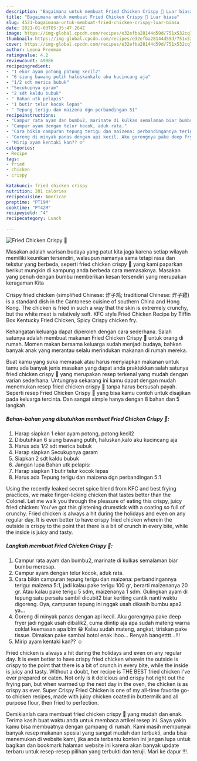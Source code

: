 ```yaml
---
description: "Bagaimana untuk membuat Fried Chicken Crispy 🍗 Luar biasa"
title: "Bagaimana untuk membuat Fried Chicken Crispy 🍗 Luar biasa"
slug: 4521-bagaimana-untuk-membuat-fried-chicken-crispy-luar-biasa
date: 2021-01-03T05:35:47.264Z
image: https://img-global.cpcdn.com/recipes/e32efba28144d59d/751x532cq70/fried-chicken-crispy-🍗-foto-resep-utama.jpg
thumbnail: https://img-global.cpcdn.com/recipes/e32efba28144d59d/751x532cq70/fried-chicken-crispy-🍗-foto-resep-utama.jpg
cover: https://img-global.cpcdn.com/recipes/e32efba28144d59d/751x532cq70/fried-chicken-crispy-🍗-foto-resep-utama.jpg
author: Leona Freeman
ratingvalue: 4.2
reviewcount: 49986
recipeingredient:
- "1 ekor ayam potong potong kecil2"
- "6 siung bawang putih haluskankalo aku kucincang aja"
- "1/2 sdt merica bubuk"
- "Secukupnya garam"
- "2 sdt kaldu bubuk"
- " Bahan utk pelapis"
- "1 butir telur kocok lepas"
- " Tepung terigu dan maizena dgn perbandingan 51"
recipeinstructions:
- "Campur rata ayam dan bumbu2, marinate di kulkas semalaman biar bumbu meresap."
- "Campur ayam dengan telur kocok, aduk rata."
- "Cara bikin campuran tepung terigu dan maizena: perbandingannya terigu: maizena 5:1, jadi kalau pake terigu 100 gr, berarti maizenanya 20 gr. Atau kalau pake terigu 5 sdm, maizenanya 1 sdm. Gulingkan ayam di tepung satu persatu sambil dicubit2 biar keriting cantik nanti waktu digoreng. Oya, campuran tepung ini nggak usah dikasih bumbu apa2 ya..."
- "Goreng di minyak panas dengan api kecil. Aku gorengnya pake deep fryer jadi nggak usah dibalik2, cuma diintip aja apa sudah mateng warna coklat keemasan apa blm 😁 Kalau sudah mateng, angkat, tiriskan pake tissue. Dimakan pake sambal botol enak lhoo... Renyah bangetttt...!!!"
- "Mirip ayam kentaki kan?? ☺️"
categories:
- Recipe
tags:
- fried
- chicken
- crispy

katakunci: fried chicken crispy 
nutrition: 201 calories
recipecuisine: American
preptime: "PT19M"
cooktime: "PT42M"
recipeyield: "4"
recipecategory: Lunch

---
```



![Fried Chicken Crispy 🍗](https://img-global.cpcdn.com/recipes/e32efba28144d59d/751x532cq70/fried-chicken-crispy-🍗-foto-resep-utama.jpg)

Masakan adalah warisan budaya yang patut kita jaga karena setiap wilayah memiliki keunikan tersendiri, walaupun namanya sama tetapi rasa dan tekstur yang berbeda, seperti fried chicken crispy 🍗 yang kami paparkan berikut mungkin di kampung anda berbeda cara memasaknya. Masakan yang penuh dengan bumbu memberikan kesan tersendiri yang merupakan keragaman Kita

Crispy fried chicken (simplified Chinese: 炸子鸡; traditional Chinese: 炸子雞) is a standard dish in the Cantonese cuisine of southern China and Hong Kong. The chicken is fried in such a way that the skin is extremely crunchy, but the white meat is relatively soft. KFC style Fried Chicken Recipe by Tiffin Box Kentucky Fried Chicken, Spicy Crispy chicken fry.

Kehangatan keluarga dapat diperoleh dengan cara sederhana. Salah satunya adalah membuat makanan Fried Chicken Crispy 🍗 untuk orang di rumah. Momen makan bersama keluarga sudah menjadi budaya, bahkan banyak anak yang merantau selalu merindukan makanan di rumah mereka.

Buat kamu yang suka memasak atau harus menyiapkan makanan untuk tamu ada banyak jenis masakan yang dapat anda praktekkan salah satunya fried chicken crispy 🍗 yang merupakan resep terkenal yang mudah dengan varian sederhana. Untungnya sekarang ini kamu dapat dengan mudah menemukan resep fried chicken crispy 🍗 tanpa harus bersusah payah.
Seperti resep Fried Chicken Crispy 🍗 yang bisa kamu contoh untuk disajikan pada keluarga tercinta. Dan sangat simple hanya dengan 8 bahan dan 5 langkah.


<!--inarticleads1-->

##### Bahan-bahan yang dibutuhkan membuat Fried Chicken Crispy 🍗:

1. Harap siapkan 1 ekor ayam potong, potong kecil2
1. Dibutuhkan 6 siung bawang putih, haluskan,kalo aku kucincang aja
1. Harus ada 1/2 sdt merica bubuk
1. Harap siapkan Secukupnya garam
1. Siapkan 2 sdt kaldu bubuk
1. Jangan lupa  Bahan utk pelapis:
1. Harap siapkan 1 butir telur kocok lepas
1. Harus ada  Tepung terigu dan maizena dgn perbandingan 5:1


Using the recently leaked secret spice blend from KFC and best frying practices, we make finger-licking chicken that tastes better than the Colonel. Let me walk you through the pleasure of eating this crispy, juicy fried chicken: You&#39;ve got this glistening drumstick with a coating so full of crunchy. Fried chicken is always a hit during the holidays and even on any regular day. It is even better to have crispy fried chicken wherein the outside is crispy to the point that there is a bit of crunch in every bite, while the inside is juicy and tasty. 

<!--inarticleads2-->

##### Langkah membuat  Fried Chicken Crispy 🍗:

1. Campur rata ayam dan bumbu2, marinate di kulkas semalaman biar bumbu meresap.
1. Campur ayam dengan telur kocok, aduk rata.
1. Cara bikin campuran tepung terigu dan maizena: perbandingannya terigu: maizena 5:1, jadi kalau pake terigu 100 gr, berarti maizenanya 20 gr. Atau kalau pake terigu 5 sdm, maizenanya 1 sdm. Gulingkan ayam di tepung satu persatu sambil dicubit2 biar keriting cantik nanti waktu digoreng. Oya, campuran tepung ini nggak usah dikasih bumbu apa2 ya...
1. Goreng di minyak panas dengan api kecil. Aku gorengnya pake deep fryer jadi nggak usah dibalik2, cuma diintip aja apa sudah mateng warna coklat keemasan apa blm 😁 Kalau sudah mateng, angkat, tiriskan pake tissue. Dimakan pake sambal botol enak lhoo... Renyah bangetttt...!!!
1. Mirip ayam kentaki kan?? ☺️


Fried chicken is always a hit during the holidays and even on any regular day. It is even better to have crispy fried chicken wherein the outside is crispy to the point that there is a bit of crunch in every bite, while the inside is juicy and tasty. Without a doubt, her recipe is THE BEST fried chicken I&#39;ve ever prepared or eaten. Not only is it delicious and crispy hot right out the frying pan, but when warmed up the next day in the oven, the chicken is as crispy as ever. Super Crispy Fried Chicken is one of my all-time favorite go-to chicken recipes, made with juicy chicken coated in buttermilk and all purpose flour, then fried to perfection. 

Demikianlah cara membuat fried chicken crispy 🍗 yang mudah dan enak. Terima kasih buat waktu anda untuk membaca artikel resep ini. Saya yakin kamu bisa membuatnya dengan gampang di rumah. Kami masih mempunyai banyak resep makanan spesial yang sangat mudah dan terbukti, anda bisa menemukan di website kami, jika anda terbantu konten ini jangan lupa untuk bagikan dan bookmark halaman website ini karena akan banyak update terbaru untuk resep-resep pilihan yang terbukti dan teruji. Mari ke dapur !!!. 
